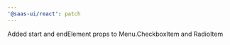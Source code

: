 ```yaml
---
'@saas-ui/react': patch
---
```


Added start and endElement props to Menu.CheckboxItem and RadioItem
